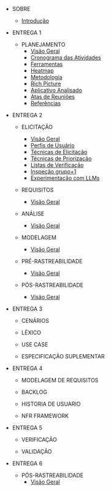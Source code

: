 - SOBRE
  - [Introdução](/README.md)

- ENTREGA 1
  - PLANEJAMENTO
    - [Visão Geral](/planejamento/README.md)
    - [Cronograma das Atividades](/planejamento/cronograma/README.md)
    - [Ferramentas](/planejamento/ferramentas/README.md)
    - [Heatmap](/planejamento/heatmap/README.md)
    - [Metodologia](/planejamento/metodologias/README.md)
    - [Rich Picture](/planejamento/rich-picture/README.md)
    - [Aplicativo Analisado](/planejamento/aplicativo/README.md)
    - [Atas de Reuniões](/planejamento/atas/README.md)
    - [Referências](/planejamento/referencias/README.md)

- ENTREGA 2
  - ELICITAÇÃO
    - [Visão Geral](/elicitacao/README.md)
    - [Perfis de Usuário](/elicitacao/perfis_usuarios/perfis-de-usuario)
    - [Técnicas de Elicitação](/elicitacao/tecnicas_elicitacao/tec_elicitacao)
    - [Técnicas de Priorização](/elicitacao/tecnicas_priorizacao/tec-de-priorizacao)
    - [Listas de Verificação](/elicitacao/listas_verificacao/listas_verificacao)
    - [Inspeção grupo+1](/elicitacao/elicitacao_grupo_2/elicitacao_grupo_2)
    - [Experimentação com LLMs](/requisitos/LLMs/experimentacaoLLMs.md)

  - REQUISITOS
    - [Visão Geral](/requisitos/README.md)
    

  - ANÁLISE
    - [Visão Geral](/analise/README.md)

  - MODELAGEM
    - [Visão Geral](/modelagem/README.md)

  - PRÉ-RASTREABILIDADE
    - [Visão Geral](/pre-rastreabilidade/README.md)

  - PÓS-RASTREABILIDADE
    - [Visão Geral](/pos-rastreabilidade/README.md)

- ENTREGA 3
  - CENÁRIOS

  - LÉXICO

  - USE CASE

  - ESPECIFICAÇÃO SUPLEMENTAR

- ENTREGA 4
  - MODELAGEM DE REQUISITOS

  - BACKLOG

  - HISTORIA DE USUARIO

  - NFR FRAMEWORK

- ENTREGA 5
  - VERIFICAÇÃO

  - VALIDAÇÃO

- ENTREGA 6
  - PÓS-RASTREABILIDADE
    - [Visão Geral](/pos-rastreabilidade/README.md)
